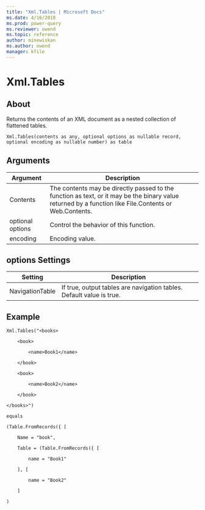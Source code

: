 ```yaml
---
title: "Xml.Tables | Microsoft Docs"
ms.date: 4/16/2018
ms.prod: power-query
ms.reviewer: owend
ms.topic: reference
author: minewiskan
ms.author: owend
manager: kfile
---
```

# Xml.Tables

  
## About  
Returns the contents of an XML document as a nested collection of flattened tables.  
  
```  
Xml.Tables(contents as any, optional options as nullable record, optional encoding as nullable number) as table  
```  
  
## Arguments  
  
|Argument|Description|  
|------------|---------------|  
|Contents|The contents may be directly passed to the function as text, or it may be the binary value returned by a function like File.Contents or Web.Contents.|  
|optional options|Control the behavior of this function.|  
|encoding|Encoding value.|  
  
## <a name="__toc360789837"></a>options Settings  
  
|Setting|Description|  
|-----------|---------------|  
|NavigationTable|If true, output tables are navigation tables. Default value is true.|  
  
## <a name="__goback"></a>Example  
  
```  
Xml.Tables("<books>  
  
    <book>  
  
        <name>Book1</name>  
  
    </book>  
  
    <book>  
  
        <name>Book2</name>  
  
    </book>  
  
</books>")  
  
equals  
  
(Table.FromRecords({ [  
  
    Name = "book",  
  
    Table = (Table.FromRecords({ [  
  
        name = "Book1"  
  
    ], [  
  
        name = "Book2"  
  
    ]  
  
)  
```  
